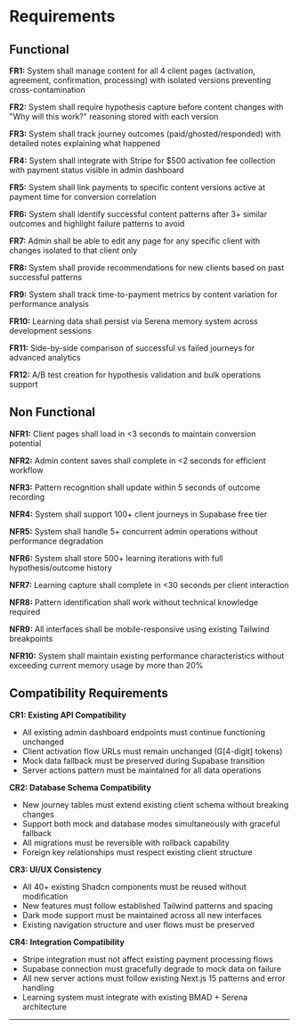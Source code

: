 # Requirements

## Functional

**FR1:** System shall manage content for all 4 client pages (activation, agreement, confirmation, processing) with isolated versions preventing cross-contamination

**FR2:** System shall require hypothesis capture before content changes with "Why will this work?" reasoning stored with each version

**FR3:** System shall track journey outcomes (paid/ghosted/responded) with detailed notes explaining what happened

**FR4:** System shall integrate with Stripe for $500 activation fee collection with payment status visible in admin dashboard

**FR5:** System shall link payments to specific content versions active at payment time for conversion correlation

**FR6:** System shall identify successful content patterns after 3+ similar outcomes and highlight failure patterns to avoid

**FR7:** Admin shall be able to edit any page for any specific client with changes isolated to that client only

**FR8:** System shall provide recommendations for new clients based on past successful patterns

**FR9:** System shall track time-to-payment metrics by content variation for performance analysis

**FR10:** Learning data shall persist via Serena memory system across development sessions

**FR11:** Side-by-side comparison of successful vs failed journeys for advanced analytics

**FR12:** A/B test creation for hypothesis validation and bulk operations support

## Non Functional

**NFR1:** Client pages shall load in <3 seconds to maintain conversion potential

**NFR2:** Admin content saves shall complete in <2 seconds for efficient workflow

**NFR3:** Pattern recognition shall update within 5 seconds of outcome recording

**NFR4:** System shall support 100+ client journeys in Supabase free tier

**NFR5:** System shall handle 5+ concurrent admin operations without performance degradation

**NFR6:** System shall store 500+ learning iterations with full hypothesis/outcome history

**NFR7:** Learning capture shall complete in <30 seconds per client interaction

**NFR8:** Pattern identification shall work without technical knowledge required

**NFR9:** All interfaces shall be mobile-responsive using existing Tailwind breakpoints

**NFR10:** System shall maintain existing performance characteristics without exceeding current memory usage by more than 20%

## Compatibility Requirements

**CR1: Existing API Compatibility**
- All existing admin dashboard endpoints must continue functioning unchanged
- Client activation flow URLs must remain unchanged (G[4-digit] tokens) 
- Mock data fallback must be preserved during Supabase transition
- Server actions pattern must be maintained for all data operations

**CR2: Database Schema Compatibility**  
- New journey tables must extend existing client schema without breaking changes
- Support both mock and database modes simultaneously with graceful fallback
- All migrations must be reversible with rollback capability
- Foreign key relationships must respect existing client structure

**CR3: UI/UX Consistency**
- All 40+ existing Shadcn components must be reused without modification
- New features must follow established Tailwind patterns and spacing
- Dark mode support must be maintained across all new interfaces
- Existing navigation structure and user flows must be preserved

**CR4: Integration Compatibility**
- Stripe integration must not affect existing payment processing flows
- Supabase connection must gracefully degrade to mock data on failure
- All new server actions must follow existing Next.js 15 patterns and error handling
- Learning system must integrate with existing BMAD + Serena architecture

---
